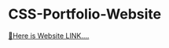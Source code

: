 # CSS-Portfolio-Website
 [📍Here is Website LINK....](https://himanshufarkya.github.io/CSS-Portfolio-Website/) <br />
